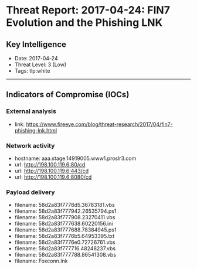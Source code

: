 # Threat Report: 2017-04-24: FIN7 Evolution and the Phishing LNK


## Key Intelligence
* Date: 2017-04-24
* Threat Level: 3 (Low)
* Tags: tlp:white

---

## Indicators of Compromise (IOCs)
### External analysis
* link: https://www.fireeye.com/blog/threat-research/2017/04/fin7-phishing-lnk.html

### Network activity
* hostname: aaa.stage.14919005.www1.proslr3.com
* url: http://198.100.119.6:80/cd
* url: http://198.100.119.6:443/cd
* url: http://198.100.119.6:8080/cd

### Payload delivery
* filename: 58d2a83f7778d5.36783181.vbs
* filename: 58d2a83f777942.26535794.ps1
* filename: 58d2a83f777908.23270411.vbs
* filename: 58d2a83f777638.60220156.ini
* filename: 58d2a83f777688.78384945.ps1
* filename: 58d2a83f7776b5.64953395.txt
* filename: 58d2a83f7776e0.72726761.vbs
* filename: 58d2a83f777716.48248237.vbs
* filename: 58d2a83f777788.86541308.vbs
* filename: Foxconn.lnk
